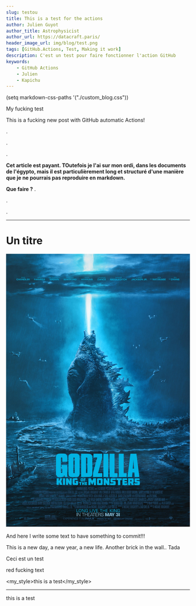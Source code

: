 ```yaml
---
slug: testou
title: This is a test for the actions 
author: Julien Guyot 
author_title: Astrophysicist
author_url: https://datacraft.paris/
header_image_url: img/blog/test.png
tags: [GitHub.Actions, Test, Making it work]
description: C'est un test pour faire fonctionner l'action GitHub
keywords:
    - GitHub Actions
    - Julien
    - Kapichu
---
```


(setq markdown-css-paths '("./custom_blog.css"))

My fucking test

This is a fucking new post with GitHub automatic Actions!

<!--truncate-->



.

.

.

**Cet article est payant. TOutefois je l'ai sur mon ordi, dans les documents de l'égypto, mais il est particulièrement long et structuré d'une manière que je ne pourrais pas reproduire en markdown.**

**Que faire ?**
.

.

.

---

# Un titre

![image](./img/2022-02-28-GitHubActions/Gozilla6.jpg "**Some text**")

And here I write some text to have something to commit!!!

This is a new day, a new year, a new life.
Another brick in the wall..
Tada


<!-- <p style="border:3px; border-style:solid; border-color:#FF0000; padding: 1em;">First example with text surrounded by a red border.<br>This example also has multiple lines.</p> -->

<link href="./custom_blog.css" rel="stylesheet"></link>

<p class="my_style">Ceci est un test </p>



<p class="red">red fucking text</p>




<my_style>this is a test</my_style>

<script src="https://gist.github.com/ollytheninja/8498790.js"></script>

--- 

<abbr> this is a test </abbr>
